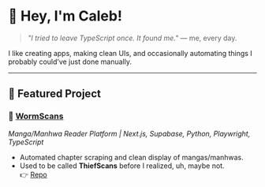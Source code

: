 # 👋 Hey, I'm Caleb! 
> *"I tried to leave TypeScript once. It found me."* — me, every day.
> 

I like creating apps, making clean UIs, and occasionally automating things I probably could’ve just done manually.

---

## 🚀 Featured Project

### 🐛 [WormScans](https://www.wormscans.ca/)  
*Manga/Manhwa Reader Platform | Next.js, Supabase, Python, Playwright, TypeScript*  
- Automated chapter scraping and clean display of mangas/manhwas.  
- Used to be called **ThiefScans** before I realized, uh, maybe not.  
👉 [Repo](https://github.com/junoocha/wormscans)  

<!--

### 🌳 [Symmetrical Fractal Tree Generator](https://fractal-tree-gen.vercel.app/)
*Recursive binary tree renderer | React, Next.js* 
- Renders trees with real-time controls & animations.   
- Surprisingly mesmerizing to stare at when you mess with the scale factor and branch angle.  
👉 [Repo](https://github.com/yourusername/fractal-tree-gen)

---

### 🎲 [DnD Stat Setter](https://the-better-dnd-setter.vercel.app/)  
*A better way to set your stats | React, Next.js, Supabase*  
- Turns boring stat assignment into a modern UI experience.  
- Meant to simulate your neighborhood friendly DM. They always pray on your downfall.
👉 [Repo](https://github.com/junoocha/dnd-stat-setter)
-->
<!--
## 🧰 Tech Stack

**Languages:** TypeScript, JavaScript, Python, Java, Lua, C, C++, PHP, SQL  
**Frontend:** React, Next.js, HTML, CSS, Tailwind  
**Backend / DB:** Supabase, Node.js, REST APIs, MySQL  
**Tools:** Git, Vercel, Playwright, CI/CD, VS Code
-->
